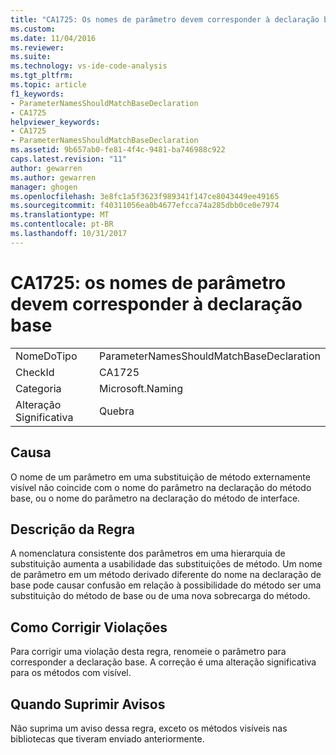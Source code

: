 ```yaml
---
title: "CA1725: Os nomes de parâmetro devem corresponder à declaração base | Microsoft Docs"
ms.custom: 
ms.date: 11/04/2016
ms.reviewer: 
ms.suite: 
ms.technology: vs-ide-code-analysis
ms.tgt_pltfrm: 
ms.topic: article
f1_keywords:
- ParameterNamesShouldMatchBaseDeclaration
- CA1725
helpviewer_keywords:
- CA1725
- ParameterNamesShouldMatchBaseDeclaration
ms.assetid: 9b657ab0-fe81-4f4c-9481-ba746988c922
caps.latest.revision: "11"
author: gewarren
ms.author: gewarren
manager: ghogen
ms.openlocfilehash: 3e8fc1a5f3623f989341f147ce8043449ee49165
ms.sourcegitcommit: f40311056ea0b4677efcca74a285dbb0ce0e7974
ms.translationtype: MT
ms.contentlocale: pt-BR
ms.lasthandoff: 10/31/2017
---
```

# <a name="ca1725-parameter-names-should-match-base-declaration"></a>CA1725: os nomes de parâmetro devem corresponder à declaração base
|||  
|-|-|  
|NomeDoTipo|ParameterNamesShouldMatchBaseDeclaration|  
|CheckId|CA1725|  
|Categoria|Microsoft.Naming|  
|Alteração Significativa|Quebra|  
  
## <a name="cause"></a>Causa  
 O nome de um parâmetro em uma substituição de método externamente visível não coincide com o nome do parâmetro na declaração do método base, ou o nome do parâmetro na declaração do método de interface.  
  
## <a name="rule-description"></a>Descrição da Regra  
 A nomenclatura consistente dos parâmetros em uma hierarquia de substituição aumenta a usabilidade das substituições de método. Um nome de parâmetro em um método derivado diferente do nome na declaração de base pode causar confusão em relação à possibilidade do método ser uma substituição do método de base ou de uma nova sobrecarga do método.  
  
## <a name="how-to-fix-violations"></a>Como Corrigir Violações  
 Para corrigir uma violação desta regra, renomeie o parâmetro para corresponder a declaração base. A correção é uma alteração significativa para os métodos com visível.  
  
## <a name="when-to-suppress-warnings"></a>Quando Suprimir Avisos  
 Não suprima um aviso dessa regra, exceto os métodos visíveis nas bibliotecas que tiveram enviado anteriormente.